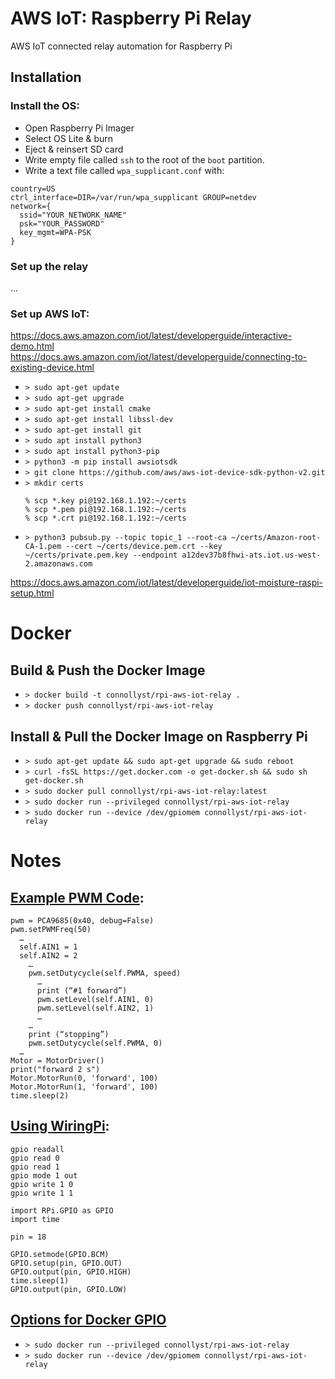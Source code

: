 # AWS IoT: Raspberry Pi Relay

AWS IoT connected relay automation for Raspberry Pi

## Installation

### Install the OS:

- Open Raspberry Pi Imager
- Select OS Lite & burn
- Eject & reinsert SD card
- Write empty file called `ssh` to the root of the `boot` partition.
- Write a text file called `wpa_supplicant.conf` with:

```
country=US
ctrl_interface=DIR=/var/run/wpa_supplicant GROUP=netdev
network={
  ssid="YOUR_NETWORK_NAME"
  psk="YOUR_PASSWORD"
  key_mgmt=WPA-PSK
}
```

### Set up the relay

...

### Set up AWS IoT:

https://docs.aws.amazon.com/iot/latest/developerguide/interactive-demo.html
https://docs.aws.amazon.com/iot/latest/developerguide/connecting-to-existing-device.html

- `> sudo apt-get update`
- `> sudo apt-get upgrade`
- `> sudo apt-get install cmake`
- `> sudo apt-get install libssl-dev`
- `> sudo apt-get install git`
- `> sudo apt install python3`
- `> sudo apt install python3-pip`
- `> python3 -m pip install awsiotsdk`
- `> git clone https://github.com/aws/aws-iot-device-sdk-python-v2.git`
- `> mkdir certs`
  ```
  % scp *.key pi@192.168.1.192:~/certs
  % scp *.pem pi@192.168.1.192:~/certs
  % scp *.crt pi@192.168.1.192:~/certs
  ```
- `> python3 pubsub.py --topic topic_1 --root-ca ~/certs/Amazon-root-CA-1.pem --cert ~/certs/device.pem.crt --key ~/certs/private.pem.key --endpoint a12dev37b8fhwi-ats.iot.us-west-2.amazonaws.com`

https://docs.aws.amazon.com/iot/latest/developerguide/iot-moisture-raspi-setup.html

# Docker

## Build & Push the Docker Image

- `> docker build -t connollyst/rpi-aws-iot-relay .`
- `> docker push connollyst/rpi-aws-iot-relay`

## Install & Pull the Docker Image on Raspberry Pi

- `> sudo apt-get update && sudo apt-get upgrade && sudo reboot`
- `> curl -fsSL https://get.docker.com -o get-docker.sh && sudo sh get-docker.sh`
- `> sudo docker pull connollyst/rpi-aws-iot-relay:latest`
- `> sudo docker run --privileged connollyst/rpi-aws-iot-relay`
- `> sudo docker run --device /dev/gpiomem connollyst/rpi-aws-iot-relay`

# Notes

## [Example PWM Code](https://www.waveshare.com/w/upload/8/81/Motor_Driver_HAT_User_Manual_EN.pdf):

```
pwm = PCA9685(0x40, debug=False)
pwm.setPWMFreq(50)
  …
  self.AIN1 = 1
  self.AIN2 = 2
    …
    pwm.setDutycycle(self.PWMA, speed)
      …
      print (“#1 forward”)
      pwm.setLevel(self.AIN1, 0)
      pwm.setLevel(self.AIN2, 1)
      …
    …
    print (“stopping”)
    pwm.setDutycycle(self.PWMA, 0)
  …
Motor = MotorDriver()
print("forward 2 s")
Motor.MotorRun(0, 'forward', 100)
Motor.MotorRun(1, 'forward', 100)
time.sleep(2)
```

## [Using WiringPi](https://www.instructables.com/Controlling-Any-Device-Using-a-Raspberry-Pi-and-a-/):

```
gpio readall
gpio read 0
gpio read 1
gpio mode 1 out
gpio write 1 0
gpio write 1 1
```

```
import RPi.GPIO as GPIO
import time

pin = 18

GPIO.setmode(GPIO.BCM)
GPIO.setup(pin, GPIO.OUT)
GPIO.output(pin, GPIO.HIGH)
time.sleep(1)
GPIO.output(pin, GPIO.LOW)
```

## [Options for Docker GPIO](https://blog.alexellis.io/gpio-on-swarm/)

- `> sudo docker run --privileged connollyst/rpi-aws-iot-relay`
- `> sudo docker run --device /dev/gpiomem connollyst/rpi-aws-iot-relay`